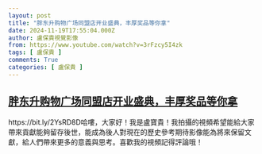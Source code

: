 ```yaml
---
layout: post
title: "胖东升购物广场同盟店开业盛典，丰厚奖品等你拿"
date: 2024-11-19T17:55:04.000Z
author: 盧保貴視覺影像
from: https://www.youtube.com/watch?v=3rFzcy5I4zk
tags: [ 盧保貴 ]
comments: True
categories: [ 盧保貴 ]
---
```

<!--1732038904000-->
[胖东升购物广场同盟店开业盛典，丰厚奖品等你拿](https://www.youtube.com/watch?v=3rFzcy5I4zk)
------

<div>
https://bit.ly/2YsRD8D哈嘍，大家好！我是盧寶貴！我拍攝的視頻希望能給大家帶來貢獻能夠留存後世，能成為後人對現在的歷史參考期待影像能為將來保留文獻，給人們帶來更多的意義與思考。喜歡我的視頻記得評論哦！
</div>
